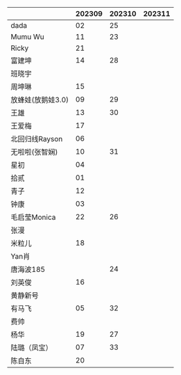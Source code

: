 |                   | 202309 | 202310 | 202311 |
| ----------------- | ------ | ------ | ------ |
| dada              |   02     |   25     |        |
| Mumu Wu           |   11     |    23    |        |
| Ricky       |    21    |        |        |
| 富建坤         |   14     |   28     |        |
| 班晓宇            |        |        |        |
| 周坤琳            |   15     |        |        |
| 放蜂娃(放鹅娃3.0) |   09     |    29    |        |
| 王雄              |   13     |    30    |        |
| 王爱梅            |   17     |        |        |
| 北回归线Rayson |    06    |        |        |
| 无啦啦(张智娴)     |   10     |    31    |        |
| 星初          |   04    |        |        |
| 拾贰              |    01    |        |        |
| 青子              |   12    |        |        |
| 钟康              |  03      |        |        |
| 毛启莹Monica      |    22    |   26     |        |
| 张漫            |        |        |        |
| 米粒儿            |    18    |        |        |
| Yan肖        |        |        |        |
| 唐海波185      |        |    24    |        |
| 刘英俊            | 16 |        |        |
| 黄静新号 |  |  |  |
| 有马飞 | 05 | 32 |  |
| 费帅 |  |  |  |
| 杨华 | 19 | 27 |  |
| 陆璐（凤宝） | 07 | 33 |  |
| 陈自东 | 20 |  |  |